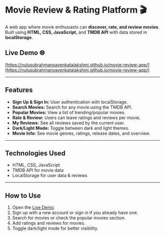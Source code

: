 # Movie Review & Rating Platform 🎬

A web app where movie enthusiasts can **discover, rate, and review movies**.  
Built using **HTML, CSS, JavaScript**, and **TMDB API** with data stored in **localStorage**.  

## Live Demo 🌐
[https://nulusubrahmanyavenkatalakshmi.github.io/movie-review-app/](https://nulusubrahmanyavenkatalakshmi.github.io/movie-review-app/)

---

## Features

- **Sign Up & Sign In:** User authentication with localStorage.  
- **Search Movies:** Search for any movie using the TMDB API.  
- **Popular Movies:** View a list of trending/popular movies.  
- **Rate & Review:** Users can leave ratings and reviews per movie.  
- **My Reviews:** See all reviews saved by the current user.  
- **Dark/Light Mode:** Toggle between dark and light themes.  
- **Movie Info:** See movie genres, ratings, release dates, and overview.  

---

## Technologies Used

- HTML, CSS, JavaScript  
- TMDB API for movie data  
- LocalStorage for user data & reviews  

---

## How to Use

1. Open the [Live Demo](https://nulusubrahmanyavenkatalakshmi.github.io/movie-review-app/).  
2. Sign up with a new account or sign in if you already have one.  
3. Search for movies or check the popular movies section.  
4. Add ratings and reviews for movies.  
5. Toggle dark/light mode for better visibility.  



